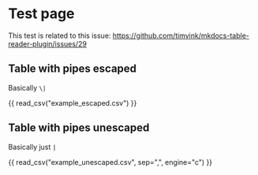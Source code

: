 # Test page

This test is related to this issue: https://github.com/timvink/mkdocs-table-reader-plugin/issues/29

## Table with pipes escaped

Basically `\|`

{{ read_csv("example_escaped.csv") }}


## Table with pipes unescaped

Basically just `|`

{{ read_csv("example_unescaped.csv", sep=",", engine="c") }}